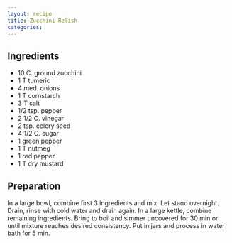 ```yaml
---
layout: recipe
title: Zucchini Relish
categories:
---
```


## Ingredients

- 10 C. ground zucchini
- 1 T tumeric
- 4 med. onions
- 1 T cornstarch
- 3 T salt
- 1/2 tsp. pepper
- 2 1/2 C. vinegar
- 2 tsp. celery seed
- 4 1/2 C. sugar
- 1 green pepper
- 1 T nutmeg
- 1 red pepper
- 1 T dry mustard

## Preparation

In a large bowl, combine first 3 ingredients and mix.  Let stand overnight.  Drain, rinse with cold water and drain again.  In a large kettle, combine remaining ingredients.  Bring to boil and simmer uncovered for 30 min or until mixture reaches desired consistency.  Put in jars and process in water bath for 5 min.